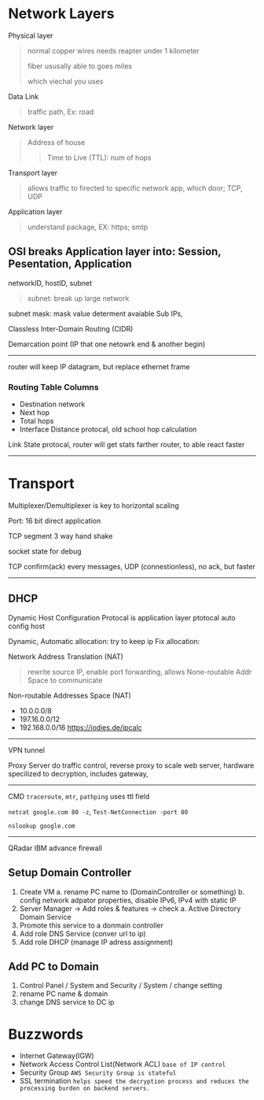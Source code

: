 # Network Layers
Physical layer
> normal copper wires needs reapter under 1 kilometer
> 
> fiber ususally able to goes miles
> 
> which viechal you uses

Data Link
> traffic path, Ex: road

Network layer
> Address of house
>> Time to Live (TTL): num of hops

Transport layer
> allows traffic to firected to specific network app, which door; TCP, UDP

Application layer
> understand package, EX: https; smtp

OSI breaks Application layer into: Session, Pesentation, Application
---
networkID,
hostID,
subnet
> subnet: break up large network

subnet mask: mask value determent avaiable Sub IPs, 

Classless Inter-Domain Routing (CIDR)

Demarcation point (IP that one netowrk end & another begin)

---
router will keep IP datagram, but replace ethernet frame

### Routing Table Columns
- Destination network
- Next hop
- Total hops
- Interface
Distance protocal, old school hop calculation

Link State protocal, router will get stats farther router, to able react faster

---
# Transport
Multiplexer/Demultiplexer is key to horizontal scaling

Port: 16 bit direct application

TCP segment
3 way hand shake

socket state for debug

TCP confirm(ack) every messages,
UDP (connestionless), no ack, but faster

---
## DHCP
Dynamic Host Configuration Protocal is application layer ptotocal auto config host

Dynamic, 
Automatic allocation: try to keep ip
Fix allocation: 
  
Network Address Translation (NAT) 
> rewrite source IP, enable port forwarding, allows None-routable Addr Space to communicate


Non-routable Addresses Space (NAT)
- 10.0.0.0/8
- 197.16.0.0/12
- 192.168.0.0/16
https://jodies.de/ipcalc

---
VPN tunnel

Proxy Server do traffic control, reverse proxy to scale web server, hardware specilized to decryption,  includes gateway,

---
CMD
`traceroute`, `mtr`, `pathping` uses ttl field

`netcat google.com 80 -z`, `Test-NetConnection -port 80`

`nslookup google.com`

---
QRadar
IBM advance firewall


## Setup Domain Controller
1. Create VM
   a. rename PC name to (DomainController or something)
   b. config network adpator properties, disable IPv6, IPv4 with static IP
2. Server Manager -> Add roles & features -> check
   a. Active Directory Domain Service
3. Promote this service to a donmain controller
4. Add role DNS Service (conver url to ip)
5. Add role DHCP (manage IP adress assignment)


## Add PC to Domain
1. Control Panel / System and Security / System / change setting
2. rename PC name & domain
3. change DNS service to DC ip

# Buzzwords
- Internet Gateway(IGW)
- Network Access Control List(Network ACL) `base of IP control`
- Security Group `AWS Security Group is stateful`
- SSL termination `helps speed the decryption process and reduces the processing burden on backend servers.`